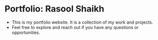 # Portfolio: Rasool Shaikh

- This is my portfolio website. It is a collection of my work and projects.
- Feel free to explore and reach out if you have any questions or opportunities.